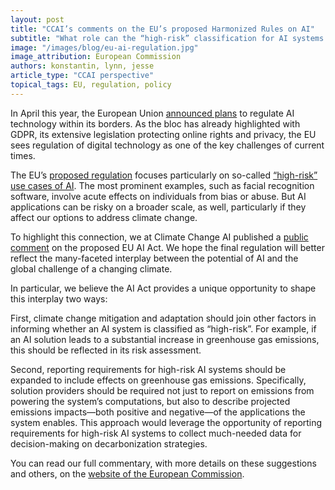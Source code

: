 ```yaml
---
layout: post
title: "CCAI’s comments on the EU’s proposed Harmonized Rules on AI"
subtitle: "What role can the “high-risk” classification for AI systems play in addressing climate change?"
image: "/images/blog/eu-ai-regulation.jpg"
image_attribution: European Commission
authors: konstantin, lynn, jesse
article_type: "CCAI perspective"
topical_tags: EU, regulation, policy 
---
```


In April this year, the European Union [announced plans](https://www.wired.com/story/europes-proposed-limits-ai-global-consequences/) to regulate AI technology within its borders. As the bloc has already highlighted with GDPR, its extensive legislation protecting online rights and privacy, the EU sees regulation of digital technology as one of the key challenges of current times. 

The EU’s [proposed regulation](https://eur-lex.europa.eu/legal-content/EN/TXT/?qid=1623335154975&uri=CELEX%3A52021PC0206) focuses particularly on so-called [“high-risk” use cases of AI](https://www.wired.com/story/fight-to-define-when-ai-is-high-risk/). The most prominent examples, such as facial recognition software, involve acute effects on individuals from bias or abuse. But AI applications can be risky on a broader scale, as well, particularly if they affect our options to address climate change.

To highlight this connection, we at Climate Change AI published a [public comment](https://ec.europa.eu/info/law/better-regulation/have-your-say/initiatives/12527-Artificial-intelligence-ethical-and-legal-requirements/F2665623_en) on the proposed EU AI Act. We hope the final regulation will better reflect the many-faceted interplay between the potential of AI and the global challenge of a changing climate.

In particular, we believe the AI Act provides a unique opportunity to shape this interplay two ways:

First, climate change mitigation and adaptation should join other factors in informing whether an AI system is classified as “high-risk”. For example, if an AI solution leads to a substantial increase in greenhouse gas emissions, this should be reflected in its risk assessment. 

Second, reporting requirements for high-risk AI systems should be expanded to include effects on greenhouse gas emissions. Specifically, solution providers should be required not just to report on emissions from powering the system’s computations, but also to describe projected emissions impacts—both positive and negative—of the applications the system enables. This approach would leverage the opportunity of reporting requirements for high-risk AI systems to collect much-needed data for decision-making on decarbonization strategies.

You can read our full commentary, with more details on these suggestions and others, on the [website of the European Commission](https://ec.europa.eu/info/law/better-regulation/have-your-say/initiatives/12527-Artificial-intelligence-ethical-and-legal-requirements/F2665623_en). 
